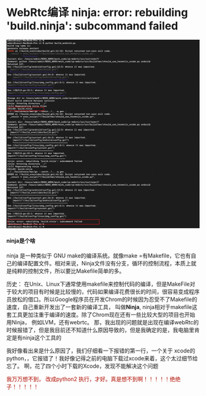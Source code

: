 

# WebRtc编译 ninja: error: rebuilding 'build.ninja': subcommand failed
![Snipaste_2022-10-12_14-02-23](/assets/Snipaste_2022-10-12_14-02-23.png)

#### ninja是个啥
ninja 是一种类似于 GNU make的编译系统。就像make =有Makefile，它也有自己的编译配置文件。相对来说，Ninja文件没有分支，循环的控制流程，本质上就是纯粹的控制文件，所以要比Makefile简单的多。

历史：
在Unix、Linux下通常使用makefile来控制代码的编译，但是MakeFile对于较大的项目有时候是比较慢的，代码如果编译花费很长的时间，很容易变成程序员放松的借口。所以Google程序员在开发Chrom的时候因为忍受不了Makefile的速度，自己重新开发出了一套新的编译工具， 叫做**Ninja**, ninja相对于makefile这套工具更加注重于编译的速度。除了Chrom现在还有一些比较大型的项目也开始用Ninja， 例如LVM，还有webrtc。
那，我出现的问题就是出现在编译webRtc的时候报错了，但是我目前还不知道什么原因导致的，但是我确定的是，我电脑里肯定是有ninja这个工具的

我好像看出来是什么原因了，我们仔细看一下报错的第一行，一个关于 xcode的python，，它报错了！我好像记得之前的电脑下载过xcode来着，这个太过细节给忘了。
啊，花了四个小时下载的Xcode，发现不能解决这个问题


<font color=bule>我万万想不到， 改成python2 执行，才好。真是想不到啊！！！！！绝绝子！！！！！</font>

